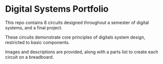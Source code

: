 # Digital Systems Portfolio
This repo contains 8 circuits designed throughout a semester of digital systems, and a final project.

These circuits demonstrate core principles of digitals system design, restricted to basic components.

Images and descriptions are provided, along with a parts list to create each circuit on a breadboard.
